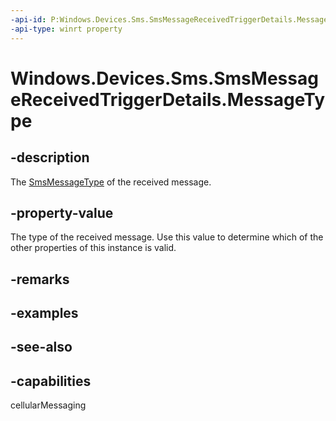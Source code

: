 ```yaml
---
-api-id: P:Windows.Devices.Sms.SmsMessageReceivedTriggerDetails.MessageType
-api-type: winrt property
---
```


<!-- Property syntax
public Windows.Devices.Sms.SmsMessageType MessageType { get; }
-->

# Windows.Devices.Sms.SmsMessageReceivedTriggerDetails.MessageType

## -description
The [SmsMessageType](smsmessagetype.md) of the received message.

## -property-value
The type of the received message. Use this value to determine which of the other properties of this instance is valid.

## -remarks

## -examples

## -see-also


## -capabilities
cellularMessaging